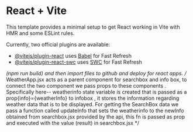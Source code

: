 # React + Vite

This template provides a minimal setup to get React working in Vite with HMR and some ESLint rules.

Currently, two official plugins are available:

- [@vitejs/plugin-react](https://github.com/vitejs/vite-plugin-react/blob/main/packages/plugin-react/README.md) uses [Babel](https://babeljs.io/) for Fast Refresh
- [@vitejs/plugin-react-swc](https://github.com/vitejs/vite-plugin-react-swc) uses [SWC](https://swc.rs/) for Fast Refresh

*(npm run build) and then import files to github and deploy for react apps.
/* WeatherApp.jsx acts as a parent component for searchbox and info box, to connect the two component we pass props to these components
. Specifically here-- weatherinfo state variable is created that is passed as a prop{info}={weatherInfo} to infobox , it stores the information regarding weather
data that is to be displayed. For getting the SearchBox data we pass a function called updateInfo that sets the weatherinfo to the newInfo obtained 
from searchbox.jsx provided by the api, this fn is passed as prop and executed with the value (result) in searchbox.jsx */ 
